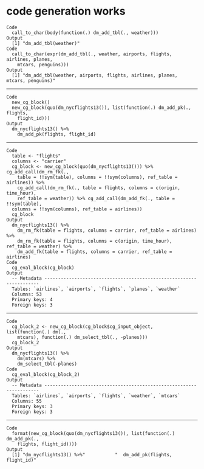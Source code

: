 # code generation works

    Code
      call_to_char(body(function(.) dm_add_tbl(., weather)))
    Output
      [1] "dm_add_tbl(weather)"
    Code
      call_to_char(expr(dm_add_tbl(., weather, airports, flights, airlines, planes,
        mtcars, penguins)))
    Output
      [1] "dm_add_tbl(weather, airports, flights, airlines, planes, mtcars, penguins)"

---

    Code
      new_cg_block()
      new_cg_block(quo(dm_nycflights13()), list(function(.) dm_add_pk(., flights,
        flight_id)))
    Output
      dm_nycflights13() %>%
        dm_add_pk(flights, flight_id)

---

    Code
      table <- "flights"
      columns <- "carrier"
      cg_block <- new_cg_block(quo(dm_nycflights13())) %>% cg_add_call(dm_rm_fk(.,
        table = !!sym(table), columns = !!sym(columns), ref_table = airlines)) %>%
        cg_add_call(dm_rm_fk(., table = flights, columns = c(origin, time_hour),
        ref_table = weather)) %>% cg_add_call(dm_add_fk(., table = !!sym(table),
      columns = !!sym(columns), ref_table = airlines))
      cg_block
    Output
      dm_nycflights13() %>%
        dm_rm_fk(table = flights, columns = carrier, ref_table = airlines) %>%
        dm_rm_fk(table = flights, columns = c(origin, time_hour), ref_table = weather) %>%
        dm_add_fk(table = flights, columns = carrier, ref_table = airlines)
    Code
      cg_eval_block(cg_block)
    Output
      -- Metadata --------------------------------------------------------------------
      Tables: `airlines`, `airports`, `flights`, `planes`, `weather`
      Columns: 53
      Primary keys: 4
      Foreign keys: 3

---

    Code
      cg_block_2 <- new_cg_block(cg_block$cg_input_object, list(function(.) dm(.,
        mtcars), function(.) dm_select_tbl(., -planes)))
      cg_block_2
    Output
      dm_nycflights13() %>%
        dm(mtcars) %>%
        dm_select_tbl(-planes)
    Code
      cg_eval_block(cg_block_2)
    Output
      -- Metadata --------------------------------------------------------------------
      Tables: `airlines`, `airports`, `flights`, `weather`, `mtcars`
      Columns: 55
      Primary keys: 3
      Foreign keys: 3

---

    Code
      format(new_cg_block(quo(dm_nycflights13()), list(function(.) dm_add_pk(.,
        flights, flight_id))))
    Output
      [1] "dm_nycflights13() %>%"           "  dm_add_pk(flights, flight_id)"

